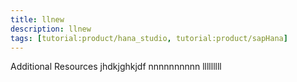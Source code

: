 ```yaml
---
title: llnew
description: llnew
tags: [tutorial:product/hana_studio, tutorial:product/sapHana]
---
```

Additional Resources jhdkjghkjdf nnnnnnnnnn lllllllll
